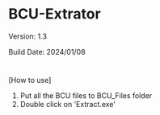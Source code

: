 # BCU-Extrator

Version: 1.3

Build Date: 2024/01/08

#
[How to use]
      
1. Put all the BCU files to BCU_Files folder
2. Double click on 'Extract.exe'
